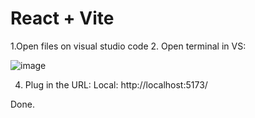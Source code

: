# React + Vite

1.Open files on visual studio code
2. Open terminal in VS:


![image](https://github.com/user-attachments/assets/1367195a-1414-4f23-839f-82286dba90c3)


4. Plug in the URL: Local:   http://localhost:5173/

Done.

